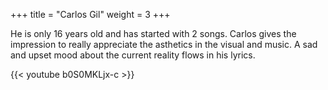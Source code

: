 +++
title = "Carlos Gil"
weight = 3
+++


He is only 16 years old and has started with 2 songs. Carlos gives the impression to really appreciate the asthetics in the visual and music. A sad and upset mood about the current reality flows in his lyrics.

{{< youtube b0S0MKLjx-c >}}

<br/>

